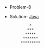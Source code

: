 - Problem-8
- Solution- [Java](https://github.com/hrishipawar24/Pattern-Printing-Javascript/blob/main/08-Pattern-Java/08-Pattern-Java-Solution)


               *
              ***  
             *****
            *******
           *********
